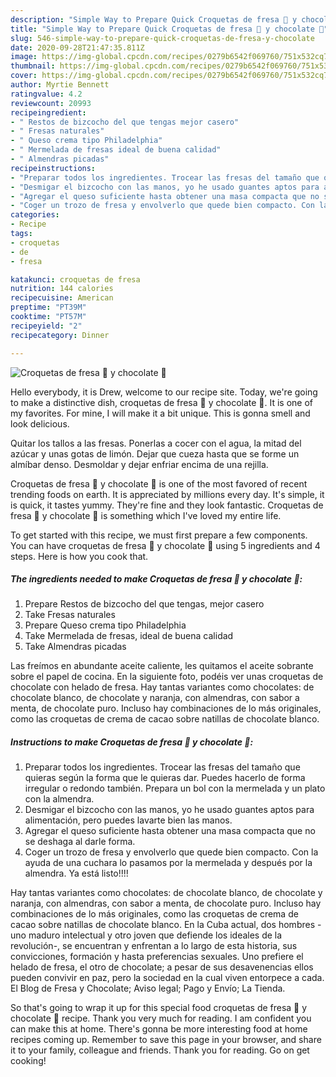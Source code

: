 ```yaml
---
description: "Simple Way to Prepare Quick Croquetas de fresa 🍓 y chocolate 🍫"
title: "Simple Way to Prepare Quick Croquetas de fresa 🍓 y chocolate 🍫"
slug: 546-simple-way-to-prepare-quick-croquetas-de-fresa-y-chocolate
date: 2020-09-28T21:47:35.811Z
image: https://img-global.cpcdn.com/recipes/0279b6542f069760/751x532cq70/croquetas-de-fresa-🍓-y-chocolate-🍫-foto-principal.jpg
thumbnail: https://img-global.cpcdn.com/recipes/0279b6542f069760/751x532cq70/croquetas-de-fresa-🍓-y-chocolate-🍫-foto-principal.jpg
cover: https://img-global.cpcdn.com/recipes/0279b6542f069760/751x532cq70/croquetas-de-fresa-🍓-y-chocolate-🍫-foto-principal.jpg
author: Myrtie Bennett
ratingvalue: 4.2
reviewcount: 20993
recipeingredient:
- " Restos de bizcocho del que tengas mejor casero"
- " Fresas naturales"
- " Queso crema tipo Philadelphia"
- " Mermelada de fresas ideal de buena calidad"
- " Almendras picadas"
recipeinstructions:
- "Preparar todos los ingredientes. Trocear las fresas del tamaño que quieras según la forma que le quieras dar. Puedes hacerlo de forma irregular o redondo también. Prepara un bol con la mermelada y un plato con la almendra."
- "Desmigar el bizcocho con las manos, yo he usado guantes aptos para alimentación, pero puedes lavarte bien las manos."
- "Agregar el queso suficiente hasta obtener una masa compacta que no se deshaga al darle forma."
- "Coger un trozo de fresa y envolverlo que quede bien compacto. Con la ayuda de una cuchara lo pasamos por la mermelada y después por la almendra. Ya está listo!!!!"
categories:
- Recipe
tags:
- croquetas
- de
- fresa

katakunci: croquetas de fresa 
nutrition: 144 calories
recipecuisine: American
preptime: "PT39M"
cooktime: "PT57M"
recipeyield: "2"
recipecategory: Dinner

---
```



![Croquetas de fresa 🍓 y chocolate 🍫](https://img-global.cpcdn.com/recipes/0279b6542f069760/751x532cq70/croquetas-de-fresa-🍓-y-chocolate-🍫-foto-principal.jpg)

Hello everybody, it is Drew, welcome to our recipe site. Today, we're going to make a distinctive dish, croquetas de fresa 🍓 y chocolate 🍫. It is one of my favorites. For mine, I will make it a bit unique. This is gonna smell and look delicious.

Quitar los tallos a las fresas. Ponerlas a cocer con el agua, la mitad del azúcar y unas gotas de limón. Dejar que cueza hasta que se forme un almíbar denso. Desmoldar y dejar enfriar encima de una rejilla.

Croquetas de fresa 🍓 y chocolate 🍫 is one of the most favored of recent trending foods on earth. It is appreciated by millions every day. It's simple, it is quick, it tastes yummy. They're fine and they look fantastic. Croquetas de fresa 🍓 y chocolate 🍫 is something which I've loved my entire life.


To get started with this recipe, we must first prepare a few components. You can have croquetas de fresa 🍓 y chocolate 🍫 using 5 ingredients and 4 steps. Here is how you cook that.

<!--inarticleads1-->

##### The ingredients needed to make Croquetas de fresa 🍓 y chocolate 🍫:

1. Prepare  Restos de bizcocho del que tengas, mejor casero
1. Take  Fresas naturales
1. Prepare  Queso crema tipo Philadelphia
1. Take  Mermelada de fresas, ideal de buena calidad
1. Take  Almendras picadas


Las freímos en abundante aceite caliente, les quitamos el aceite sobrante sobre el papel de cocina. En la siguiente foto, podéis ver unas croquetas de chocolate con helado de fresa. Hay tantas variantes como chocolates: de chocolate blanco, de chocolate y naranja, con almendras, con sabor a menta, de chocolate puro. Incluso hay combinaciones de lo más originales, como las croquetas de crema de cacao sobre natillas de chocolate blanco. 

<!--inarticleads2-->

##### Instructions to make Croquetas de fresa 🍓 y chocolate 🍫:

1. Preparar todos los ingredientes. Trocear las fresas del tamaño que quieras según la forma que le quieras dar. Puedes hacerlo de forma irregular o redondo también. Prepara un bol con la mermelada y un plato con la almendra.
1. Desmigar el bizcocho con las manos, yo he usado guantes aptos para alimentación, pero puedes lavarte bien las manos.
1. Agregar el queso suficiente hasta obtener una masa compacta que no se deshaga al darle forma.
1. Coger un trozo de fresa y envolverlo que quede bien compacto. Con la ayuda de una cuchara lo pasamos por la mermelada y después por la almendra. Ya está listo!!!!


Hay tantas variantes como chocolates: de chocolate blanco, de chocolate y naranja, con almendras, con sabor a menta, de chocolate puro. Incluso hay combinaciones de lo más originales, como las croquetas de crema de cacao sobre natillas de chocolate blanco. En la Cuba actual, dos hombres -uno maduro intelectual y otro joven que defiende los ideales de la revolución-, se encuentran y enfrentan a lo largo de esta historia, sus convicciones, formación y hasta preferencias sexuales. Uno prefiere el helado de fresa, el otro de chocolate; a pesar de sus desavenencias ellos pueden convivir en paz, pero la sociedad en la cual viven entorpece a cada. El Blog de Fresa y Chocolate; Aviso legal; Pago y Envío; La Tienda. 

So that's going to wrap it up for this special food croquetas de fresa 🍓 y chocolate 🍫 recipe. Thank you very much for reading. I am confident you can make this at home. There's gonna be more interesting food at home recipes coming up. Remember to save this page in your browser, and share it to your family, colleague and friends. Thank you for reading. Go on get cooking!
